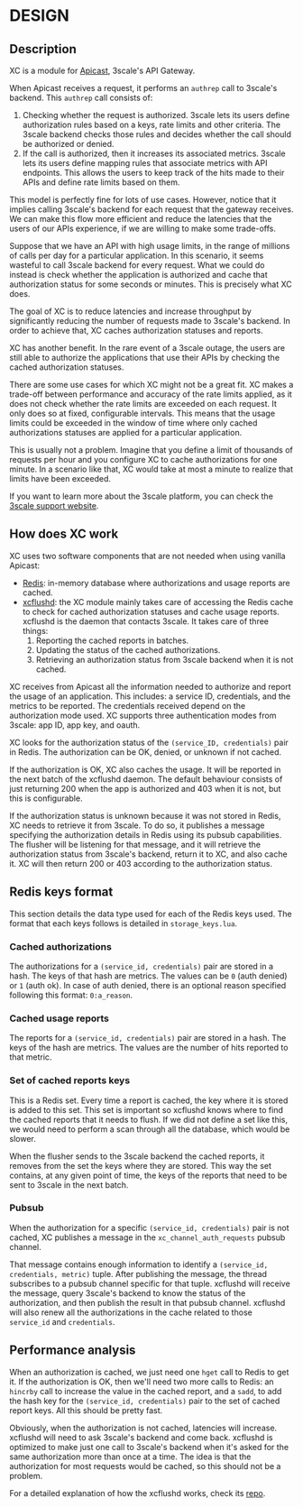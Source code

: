 # DESIGN

## Description

XC is a module for [Apicast](https://github.com/3scale/apicast), 3scale's API
Gateway.

When Apicast receives a request, it performs an `authrep` call to 3scale's
backend. This `authrep` call consists of:

1. Checking whether the request is authorized. 3scale lets its users define
   authorization rules based on a keys, rate limits and other criteria. The
   3scale backend checks those rules and decides whether the call should be
   authorized or denied.
2. If the call is authorized, then it increases its associated metrics. 3scale
   lets its users define mapping rules that associate metrics with API
   endpoints. This allows the users to keep track of the hits made to their
   APIs and define rate limits based on them.

This model is perfectly fine for lots of use cases. However, notice that it
implies calling 3scale's backend for each request that the gateway receives. We
can make this flow more efficient and reduce the latencies that the users of
our APIs experience, if we are willing to make some trade-offs.

Suppose that we have an API with high usage limits, in the range of millions of
calls per day for a particular application. In this scenario, it seems wasteful
to call 3scale backend for every request. What we could do instead is check
whether the application is authorized and cache that authorization status for
some seconds or minutes. This is precisely what XC does.

The goal of XC is to reduce latencies and increase throughput by significantly
reducing the number of requests made to 3scale's backend. In order to achieve
that, XC caches authorization statuses and reports.

XC has another benefit. In the rare event of a 3scale outage, the users are
still able to authorize the applications that use their APIs by checking the
cached authorization statuses.

There are some use cases for which XC might not be a great fit. XC makes a
trade-off between performance and accuracy of the rate limits applied, as it
does not check whether the rate limits are exceeded on each request. It only
does so at fixed, configurable intervals. This means that the usage limits could
be exceeded in the window of time where only cached authorizations statuses are
applied for a particular application.

This is usually not a problem. Imagine that you define a limit of thousands of
requests per hour and you configure XC to cache authorizations for one minute.
In a scenario like that, XC would take at most a minute to realize that limits
have been exceeded.

If you want to learn more about the 3scale platform, you can check the
[3scale support website](https://support.3scale.net/).


## How does XC work

XC uses two software components that are not needed when using vanilla Apicast:

- [Redis](https://redis.io/): in-memory database where authorizations and usage
  reports are cached.
- [xcflushd](https://github.com/3scale/xcflushd): the XC module mainly takes
  care of accessing the Redis cache to check for cached authorization statuses
  and cache usage reports. xcflushd is the daemon that contacts 3scale. It
  takes care of three things:
    1. Reporting the cached reports in batches.
    2. Updating the status of the cached authorizations.
    3. Retrieving an authorization status from 3scale backend when it is not
       cached.

XC receives from Apicast all the information needed to authorize and report the
usage of an application. This includes: a service ID, credentials, and the
metrics to be reported. The credentials received depend on the authorization
mode used. XC supports three authentication modes from 3scale: app ID, app key,
and oauth.

XC looks for the authorization status of the `(service_ID, credentials)` pair
in Redis. The authorization can be OK, denied, or unknown if not cached.

If the authorization is OK, XC also caches the usage. It will be reported in the
next batch of the xcflushd daemon. The default behaviour consists of just
returning 200 when the app is authorized and 403 when it is not, but this is
configurable.

If the authorization status is unknown because it was not stored in Redis, XC
needs to retrieve it from 3scale. To do so, it publishes a message specifying
the authorization details in Redis using its pubsub capabilities. The flusher
will be listening for that message, and it will retrieve the authorization
status from 3scale's backend, return it to XC, and also cache it. XC will then
return 200 or 403 according to the authorization status.


## Redis keys format

This section details the data type used for each of the Redis keys used.
The format that each keys follows is detailed in `storage_keys.lua`.


### Cached authorizations

The authorizations for a `(service_id, credentials)` pair are stored in a hash.
The keys of that hash are metrics. The values can be `0` (auth denied) or `1`
(auth ok). In case of auth denied, there is an optional reason specified
following this format: `0:a_reason`.


### Cached usage reports

The reports for a `(service_id, credentials)` pair are stored in a hash. The
keys of the hash are metrics. The values are the number of hits reported to
that metric.


### Set of cached reports keys

This is a Redis set. Every time a report is cached, the key where it is stored
is added to this set. This set is important so xcflushd knows where to find the
cached reports that it needs to flush. If we did not define a set like this, we
would need to perform a scan through all the database, which would be slower.

When the flusher sends to the 3scale backend the cached reports, it removes from
the set the keys where they are stored. This way the set contains, at any
given point of time, the keys of the reports that need to be sent to 3scale in
the next batch.


### Pubsub

When the authorization for a specific `(service_id, credentials)` pair is not
cached, XC publishes a message in the `xc_channel_auth_requests` pubsub channel.

That message contains enough information to identify a `(service_id,
credentials, metric)` tuple. After publishing the message, the thread subscribes
to a pubsub channel specific for that tuple. xcflushd will receive the message,
query 3scale's backend to know the status of the authorization, and then publish
the result in that pubsub channel. xcflushd will also renew all the
authorizations in the cache related to those `service_id` and `credentials`.


## Performance analysis

When an authorization is cached, we just need one `hget` call to Redis to get
it. If the authorization is OK, then we'll need two more calls to Redis: an
`hincrby` call to increase the value in the cached report, and a `sadd`, to
add the hash key for the `(service_id, credentials)` pair to the set of cached
report keys. All this should be pretty fast.

Obviously, when the authorization is not cached, latencies will increase.
xcflushd will need to ask 3scale's backend and come back. xcflushd is optimized
to make just one call to 3scale's backend when it's asked for the same
authorization more than once at a time. The idea is that the authorization for
most requests would be cached, so this should not be a problem.

For a detailed explanation of how the xcflushd works, check its
[repo](https://github.com/3scale/xcflushd).

